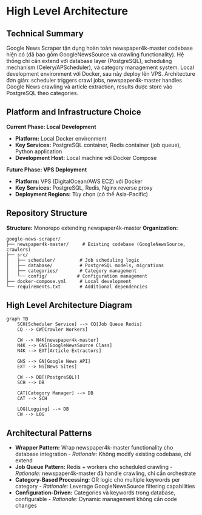 # High Level Architecture

## Technical Summary

Google News Scraper tận dụng hoàn toàn newspaper4k-master codebase hiện có (đã bao gồm GoogleNewsSource và crawling functionality). Hệ thống chỉ cần extend với database layer (PostgreSQL), scheduling mechanism (Celery/APScheduler), và category management system. Local development environment với Docker, sau này deploy lên VPS. Architecture đơn giản: scheduler triggers crawl jobs, newspaper4k-master handles Google News crawling và article extraction, results được store vào PostgreSQL theo categories.

## Platform and Infrastructure Choice

**Current Phase: Local Development**
- **Platform:** Local Docker environment  
- **Key Services:** PostgreSQL container, Redis container (job queue), Python application
- **Development Host:** Local machine với Docker Compose

**Future Phase: VPS Deployment**
- **Platform:** VPS (DigitalOcean/AWS EC2) với Docker
- **Key Services:** PostgreSQL, Redis, Nginx reverse proxy
- **Deployment Regions:** Tùy chọn (có thể Asia-Pacific)

## Repository Structure

**Structure:** Monorepo extending newspaper4k-master
**Organization:** 
```
google-news-scraper/
├── newspaper4k-master/     # Existing codebase (GoogleNewsSource, crawlers)
├── src/
│   ├── scheduler/         # Job scheduling logic
│   ├── database/          # PostgreSQL models, migrations  
│   ├── categories/        # Category management
│   └── config/           # Configuration management
├── docker-compose.yml     # Local development
└── requirements.txt       # Additional dependencies
```

## High Level Architecture Diagram

```mermaid
graph TB
    SCH[Scheduler Service] --> CQ[Job Queue Redis]
    CQ --> CW[Crawler Workers]
    
    CW --> N4K[newspaper4k-master]
    N4K --> GNS[GoogleNewsSource Class]
    N4K --> EXT[Article Extractors]
    
    GNS --> GN[Google News API]
    EXT --> NS[News Sites]
    
    CW --> DB[(PostgreSQL)]
    SCH --> DB
    
    CAT[Category Manager] --> DB
    CAT --> SCH
    
    LOG[Logging] --> DB
    CW --> LOG
```

## Architectural Patterns

- **Wrapper Pattern:** Wrap newspaper4k-master functionality cho database integration - _Rationale:_ Không modify existing codebase, chỉ extend
- **Job Queue Pattern:** Redis + workers cho scheduled crawling - _Rationale:_ newspaper4k-master đã handle crawling, chỉ cần orchestrate
- **Category-Based Processing:** OR logic cho multiple keywords per category - _Rationale:_ Leverage GoogleNewsSource filtering capabilities
- **Configuration-Driven:** Categories và keywords trong database, configurable - _Rationale:_ Dynamic management không cần code changes